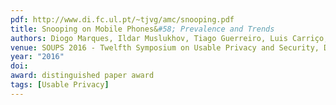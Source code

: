 ```yaml
---
pdf: http://www.di.fc.ul.pt/~tjvg/amc/snooping.pdf
title: Snooping on Mobile Phones&#58; Prevalence and Trends
authors: Diogo Marques, Ildar Muslukhov, Tiago Guerreiro, Luis Carriço, Konstantin Beznosov
venue: SOUPS 2016 - Twelfth Symposium on Usable Privacy and Security, Denver, USA, June, 2016
year: "2016"
doi: 
award: distinguished paper award
tags: [Usable Privacy]
---
```

